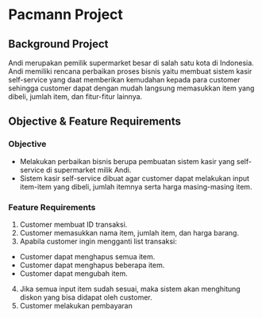 # Pacmann Project
## Background Project
Andi merupakan pemilik supermarket besar di salah satu kota di Indonesia. Andi memiliki rencana perbaikan proses bisnis yaitu membuat sistem kasir self-service yang daat memberikan kemudahan kepada para customer sehingga customer dapat dengan mudah langsung memasukkan item yang dibeli, jumlah item, dan fitur-fitur lainnya. 
## Objective & Feature Requirements
### Objective
- Melakukan perbaikan bisnis berupa pembuatan  sistem kasir yang self-service di supermarket milik Andi.
- Sistem kasir self-service dibuat agar customer dapat melakukan input item-item yang dibeli, jumlah itemnya serta harga masing-masing item.
### Feature Requirements
1. Customer membuat ID transaksi.
2. Customer memasukkan nama item, jumlah item, dan harga barang.
3. Apabila customer ingin mengganti list transaksi:
- Customer dapat menghapus semua item.
- Customer dapat menghapus beberapa item.
- Customer dapat mengubah item.
4. Jika semua input item sudah sesuai, maka sistem akan menghitung diskon yang bisa didapat oleh customer.
5. Customer melakukan pembayaran
